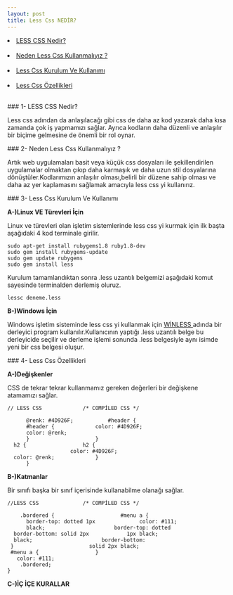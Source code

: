 ```yaml
---
layout: post
title: Less Css NEDİR?
---
```

<li><a href="#less1"> LESS CSS Nedir?</a></li><br>
<li><a href="#less2"> Neden Less Css Kullanmalıyız ? </a></li><br>
<li><a href="#less3"> Less Css Kurulum Ve Kullanımı</a></li><br>
<li><a href="#less4"> Less Css Özellikleri</a></li><br>

###<a id="less1"> 1- LESS CSS Nedir? </a>

Less css adından da anlaşılacağı gibi css de daha az kod yazarak daha kısa zamanda çok iş yapmamızı sağlar. Ayrıca kodların daha düzenli ve anlaşılır bir biçime gelmesine de önemli bir rol oynar.

###<a id="less2"> 2- Neden Less Css Kullanmalıyız ? </a>

Artık web uygulamaları basit veya küçük css dosyaları ile şekillendirilen uygulamalar olmaktan çıkıp daha karmaşık ve daha uzun stil dosyalarına dönüştüler.Kodlarımızın anlaşılır olması,belirli bir düzene sahip olması
ve daha az yer kaplamasını sağlamak amacıyla less css yi kullanırız.

###<a id="less3"> 3- Less Css Kurulum Ve Kullanımı </a><br>


<b> A-)Linux VE Türevleri İçin </b>

Linux ve türevleri olan işletim sistemlerinde less css yi kurmak için ilk başta aşağıdaki 4 kod terminale girilir.

 	sudo apt-get install rubygems1.8 ruby1.8-dev 
 	sudo gem install rubygems-update 
	sudo gem update rubygems 
	sudo gem install less 

Kurulum tamamlandıktan sonra .less uzantılı belgemizi aşağıdaki komut sayesinde terminalden derlemiş oluruz.

	lessc deneme.less 


<b> B-)Windows İçin </b>

Windows işletim sisteminde less css yi kullanmak için <a href ="http://winless.org"> WİNLESS </a> adında bir derleyici program kullanılır.Kullanıcının yaptığı .less uzantılı belge bu derleyicide seçilir ve derleme işlemi sonunda .less belgesiyle aynı isimde yeni bir css belgesi
oluşur.


###<a id="less4"> 4- Less Css Özellikleri </a>

<b> A-)Değişkenler </b>

CSS de tekrar tekrar kullanmamız gereken değerleri bir değişkene atamamızı sağlar.

	// LESS CSS				/* COMPİLED CSS */

          @renk: #4D926F;			#header {
          #header {				color: #4D926F;
          color: @renk;
          } 					}
	  h2 { 					h2 {
						color: #4D926F;
	  color: @renk;				}
          }


<b> B-)Katmanlar </b>

Bir sınıfı başka bir sınıf içerisinde kullanabilme olanağı sağlar.

	//LESS CSS				/* COMPİLED CSS */

        .bordered {  					#menu a {
          border-top: dotted 1px			  color: #111;
          black;					  border-top: dotted
	  border-bottom: solid 2px			  1px black;
	  black;					  border-bottom:
	 }						  solid 2px black;
	 #menu a {					}
	   color: #111;
		.bordered;
	}


<b> C-)İÇ İÇE KURALLAR </b>























